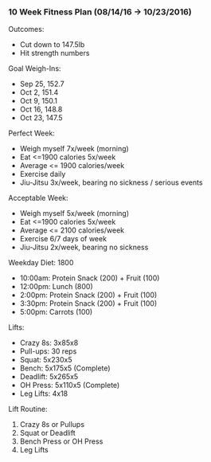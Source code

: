 ### 10 Week Fitness Plan (08/14/16 -> 10/23/2016)
Outcomes:
* Cut down to 147.5lb
* Hit strength numbers

Goal Weigh-Ins:
* Sep 25, 152.7
* Oct 2,  151.4
* Oct 9,  150.1
* Oct 16, 148.8
* Oct 23, 147.5

Perfect Week:
* Weigh myself 7x/week (morning)
* Eat <=1900 calories 5x/week
* Average <= 1900 calories/week
* Exercise daily
* Jiu-Jitsu 3x/week, bearing no sickness / serious events

Acceptable Week:
* Weigh myself 5x/week (morning)
* Eat <=1900 calories 5x/week
* Average <= 2100 calories/week
* Exercise 6/7 days of week
* Jiu-Jitsu 2x/week, bearing no sickness

Weekday Diet: 1800
* 10:00am: Protein Snack (200) + Fruit (100)
* 12:00pm: Lunch (800)
* 2:00pm: Protein Snack (200) + Fruit (100)
* 3:30pm: Protein Snack (200) + Fruit (100)
* 5:00pm: Carrots (100)

Lifts:
* Crazy 8s: 3x85x8
* Pull-ups: 30 reps
* Squat: 5x230x5
* Bench: 5x175x5 (Complete)
* Deadlift: 5x265x5
* OH Press: 5x110x5 (Complete)
* Leg Lifts: 4x18

Lift Routine:
1. Crazy 8s or Pullups
2. Squat or Deadlift
3. Bench Press or OH Press
4. Leg Lifts
